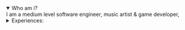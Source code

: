 
<details open> 
    <summary> 
      Who am i?
    </summary>
    I am a medium level software engineer, music artist & game developer,
</details>

<details> 
    <summary> 
      Experiences:
    </summary>
Wow such empty lmao
</details>
